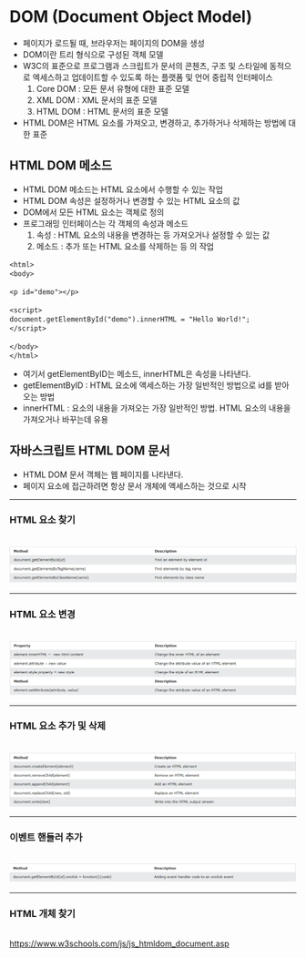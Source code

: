 # DOM (Document Object Model)
- 페이지가 로드될 때, 브라우저는 페이지의 DOM을 생성
- DOM이란 트리 형식으로 구성된 객체 모델
- W3C의 표준으로 프로그램과 스크립트가 문서의 콘첸츠, 구조 및 스타일에 동적으로 엑세스하고 업데이트할 수 있도록 하는 플랫폼 및 언어 중립적 인터페이스
    1. Core DOM : 모든 문서 유형에 대한 표준 모델
    2. XML DOM : XML 문서의 표준 모델
    3. HTML DOM : HTML 문서의 표준 모델
- HTML DOM은 HTML 요소를 가져오고, 변경하고, 추가하거나 삭제하는 방법에 대한 표준

## HTML DOM 메소드
- HTML DOM 메소드는 HTML 요소에서 수행할 수 있는 작업
- HTML DOM 속성은 설정하거나 변경할 수 있는 HTML 요소의 값
- DOM에서 모든 HTML 요소는 객체로 정의
- 프로그래밍 인터페이스는 각 객체의 속성과 메소드
    1. 속성 : HTML 요소의 내용을 변경하는 등 가져오거나 설정할 수 있는 값
    2. 메소드 : 추가 또는 HTML 요소를 삭제하는 등 의 작업
```
<html>
<body>

<p id="demo"></p>

<script>
document.getElementById("demo").innerHTML = "Hello World!";
</script>

</body>
</html>
```
- 여기서 getElementByID는 메소드, innerHTML은 속성을 나타낸다.
- getElementByID : HTML 요소에 액세스하는 가장 일반적인 방법으로 id를 받아오는 방법
- innerHTML : 요소의 내용을 가져오는 가장 일반적인 방법. HTML 요소의 내용을 가져오거나 바꾸는데 유용

## 자바스크립트 HTML DOM 문서
- HTML DOM 문서 객체는 웹 페이지를 나타낸다.
- 페이지 요소에 접근하려면 항상 문서 개체에 액세스하는 것으로 시작
***
### HTML 요소 찾기
<br>![find](./img/find.PNG)<br>

***
### HTML 요소 변경
<br>![change](./img/change.PNG)<br>

***
### HTML 요소 추가 및 삭제
<br>![AD](./img/AD.PNG)<br>

***
### 이벤트 핸들러 추가
<br>![event](./img/event.PNG)<br>

***
### HTML 개체 찾기
<br><https://www.w3schools.com/js/js_htmldom_document.asp><br>

